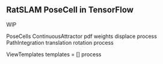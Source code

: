 ## RatSLAM PoseCell in TensorFlow

WIP


PoseCells
  ContinuousAttractor
    pdf
    weights
    displace
    process
  PathIntegration
    translation
    rotation
    process

ViewTemplates
  templates = []
  process
